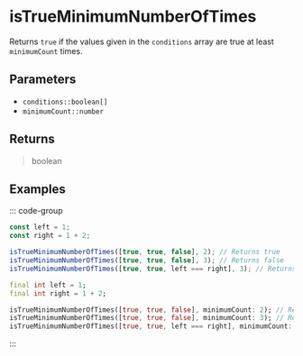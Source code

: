 # isTrueMinimumNumberOfTimes <Lang dart js />

Returns `true` if the values given in the `conditions` array are true at least `minimumCount` times.

## Parameters

- `conditions::boolean[]`
- `minimumCount::number` <DartNamed />

## Returns

> boolean

## Examples

::: code-group

```javascript [JavaScript]
const left = 1;
const right = 1 + 2;

isTrueMinimumNumberOfTimes([true, true, false], 2); // Returns true
isTrueMinimumNumberOfTimes([true, true, false], 3); // Returns false
isTrueMinimumNumberOfTimes([true, true, left === right], 3); // Returns false
```

```dart [Dart]
final int left = 1;
final int right = 1 + 2;

isTrueMinimumNumberOfTimes([true, true, false], minimumCount: 2); // Returns true
isTrueMinimumNumberOfTimes([true, true, false], minimumCount: 3); // Returns false
isTrueMinimumNumberOfTimes([true, true, left === right], minimumCount: 3); // Returns false
```

:::
